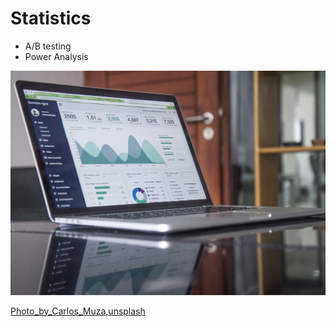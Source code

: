 # Statistics
- A/B testing
- Power Analysis



<!-- ![stats](images/carlos-muza-unsplash.jpeg) -->
<img title="03" alt="Alt text" src="images/carlos-muza-unsplash.jpeg">

[Photo_by_Carlos_Muza,unsplash]("https://unsplash.com/s/photos/statistics?utm_source=unsplash&utm_medium=referral&utm_content=creditCopyText")

